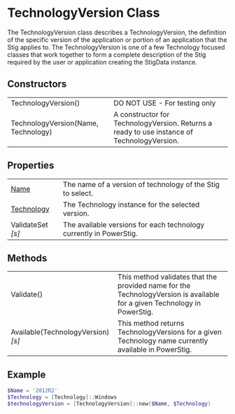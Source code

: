 # TechnologyVersion Class

The TechnologyVersion class describes a TechnologyVersion, the definition of the specific version of the application or portion of an application that the Stig applies to. The TechnologyVersion is one of a few Technology focused classes that work together to form a complete description of the Stig required by the user or application creating the StigData instance.

## Constructors

|||
|-|-|
| TechnologyVersion() | DO NOT USE - For testing only |
| TechnologyVersion(Name, Technology) | A constructor for TechnologyVersion. Returns a ready to use instance of TechnologyVersion. |

## Properties

|||
|-|-|
| [Name](https://docs.microsoft.com/en-us/dotnet/api/system.string?view=netframework-4.7.1) | The name of a version of technology of the Stig to select. |
| [Technology](Technology.md) | The Technology instance for the selected version. |
| ValidateSet *[s]* | The available versions for each technology currently in PowerStig. |

## Methods

|||
|-|-|
| Validate() | This method validates that the provided name for the TechnologyVersion is available for a given Technology in PowerStig. |
| Available(TechnologyVersion) *[s]* | This method returns TechnologyVersions for a given Technology name currently available in PowerStig. |

## Example

```PowerShell
$Name = '2012R2'
$Technology = [Technology]::Windows
$technologyVersion = [TechnologyVersion]::new($Name, $Technology)
```
